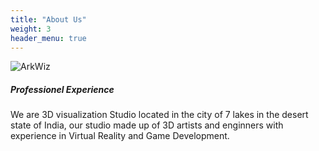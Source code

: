 ```yaml
---
title: "About Us"
weight: 3
header_menu: true
---
```


![ArkWiz](images/happy-ethnic-woman-sitting-at-table-with-laptop-3769021.jpg)

##### Professionel Experience

We are 3D visualization Studio located in the city of 7 lakes in the desert state of India, our studio made up of 3D artists and enginners with experience in Virtual Reality  and Game Development.
